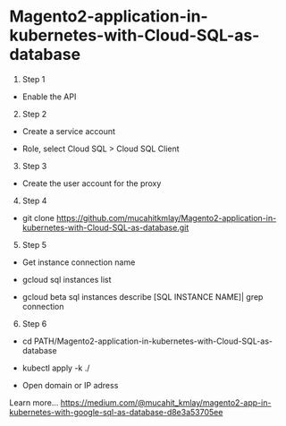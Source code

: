 # Magento2-application-in-kubernetes-with-Cloud-SQL-as-database

1) Step 1

- Enable the API

2) Step 2

- Create a service account

- Role, select Cloud SQL > Cloud SQL Client


3) Step 3

- Create the user account for the proxy

4) Step 4

- git clone https://github.com/mucahitkmlay/Magento2-application-in-kubernetes-with-Cloud-SQL-as-database.git

5) Step 5

- Get instance connection name

- gcloud sql instances list

- gcloud beta sql instances describe [SQL INSTANCE NAME]| grep connection

6) Step 6 

- cd PATH/Magento2-application-in-kubernetes-with-Cloud-SQL-as-database

- kubectl apply -k ./

- Open domain or IP adress


Learn more...
https://medium.com/@mucahit_kmlay/magento2-app-in-kubernetes-with-google-sql-as-database-d8e3a53705ee
